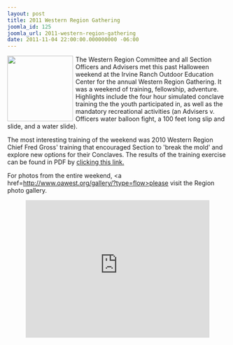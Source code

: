 ```yaml
---
layout: post
title: 2011 Western Region Gathering
joomla_id: 125
joomla_url: 2011-western-region-gathering
date: 2011-11-04 22:00:00.000000000 -06:00
---
```

<img src=http://www.oawest.org/images/mikeandjoe.jpg width=150 align=left style=padding-right:3px;padding-bottom:3px>The Western Region Committee and all Section Officers and Advisers met this past Halloween weekend at the Irvine Ranch Outdoor Education Center for the annual Western Region Gathering.  It was a weekend of training, fellowship, adventure.  Highlights include the four hour simulated conclave training the the youth participated in, as well as the mandatory recreational activities (an Advisers v. Officers water balloon fight, a 100 feet long slip and slide, and a water slide).<p>
The most interesting training of the weekend was 2010 Western Region Chief Fred Gross' training that encouraged Section to 'break the mold' and explore new options for their Conclaves.  The results of the training exercise can be found in PDF by <a href=http://western.oa-bsa.org/resources/breaking_the_mold.pdf>clicking this link.</a><p>
For photos from the entire weekend, <a href=http://www.oawest.org/gallery/?type=flow>please visit the Region photo gallery.</a><p>
<center>
<iframe width=420 height=315 src=http://www.youtube.com/embed/athpoonPMGo frameborder=0 allowfullscreen></iframe>
</center>
